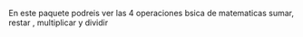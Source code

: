 En este paquete podreis ver las 4 operaciones bsica de matematicas
sumar, restar , multiplicar y dividir
